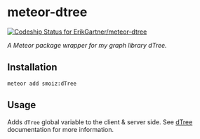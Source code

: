 # meteor-dtree
[ ![Codeship Status for ErikGartner/meteor-dtree](https://codeship.com/projects/6be30570-c440-0133-6d47-2ef1e637deea/status?branch=master)](https://codeship.com/projects/138281)

*A Meteor package wrapper for my graph library dTree.*

## Installation
```
meteor add smoiz:dTree
```

## Usage
Adds ```dTree``` global variable to the client & server side. See [dTree](https://github.com/ErikGartner/dTree) documentation for more information.
